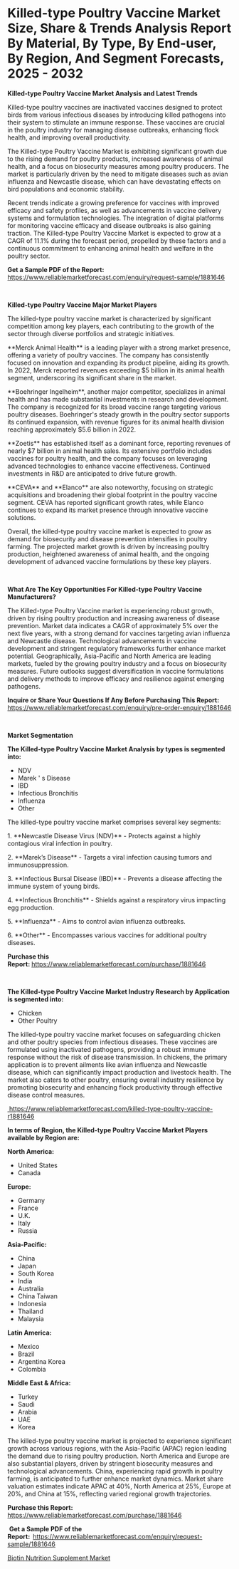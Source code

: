 <p><h1>Killed-type Poultry Vaccine Market Size, Share & Trends Analysis Report By Material, By Type, By End-user, By Region, And Segment Forecasts, 2025 - 2032</h1></p><p><strong>Killed-type Poultry Vaccine Market Analysis and Latest Trends</strong></p>
<p><p>Killed-type poultry vaccines are inactivated vaccines designed to protect birds from various infectious diseases by introducing killed pathogens into their system to stimulate an immune response. These vaccines are crucial in the poultry industry for managing disease outbreaks, enhancing flock health, and improving overall productivity.</p><p>The Killed-type Poultry Vaccine Market is exhibiting significant growth due to the rising demand for poultry products, increased awareness of animal health, and a focus on biosecurity measures among poultry producers. The market is particularly driven by the need to mitigate diseases such as avian influenza and Newcastle disease, which can have devastating effects on bird populations and economic stability.</p><p>Recent trends indicate a growing preference for vaccines with improved efficacy and safety profiles, as well as advancements in vaccine delivery systems and formulation technologies. The integration of digital platforms for monitoring vaccine efficacy and disease outbreaks is also gaining traction. The Killed-type Poultry Vaccine Market is expected to grow at a CAGR of 11.1% during the forecast period, propelled by these factors and a continuous commitment to enhancing animal health and welfare in the poultry sector.</p></p>
<p><strong>Get a Sample PDF of the Report:&nbsp;</strong> <a href="https://www.reliablemarketforecast.com/enquiry/request-sample/1881646?utm_campaign=3132&utm_medium=2&utm_source=Github&utm_content=ia&utm_term=09032025&utm_id=killed-type-poultry-vaccine">https://www.reliablemarketforecast.com/enquiry/request-sample/1881646</a></p>
<p>&nbsp;</p>
<p><strong>Killed-type Poultry Vaccine Major Market Players</strong></p>
<p><p>The killed-type poultry vaccine market is characterized by significant competition among key players, each contributing to the growth of the sector through diverse portfolios and strategic initiatives.</p><p>**Merck Animal Health** is a leading player with a strong market presence, offering a variety of poultry vaccines. The company has consistently focused on innovation and expanding its product pipeline, aiding its growth. In 2022, Merck reported revenues exceeding $5 billion in its animal health segment, underscoring its significant share in the market.</p><p>**Boehringer Ingelheim**, another major competitor, specializes in animal health and has made substantial investments in research and development. The company is recognized for its broad vaccine range targeting various poultry diseases. Boehringer's steady growth in the poultry sector supports its continued expansion, with revenue figures for its animal health division reaching approximately $5.6 billion in 2022.</p><p>**Zoetis** has established itself as a dominant force, reporting revenues of nearly $7 billion in animal health sales. Its extensive portfolio includes vaccines for poultry health, and the company focuses on leveraging advanced technologies to enhance vaccine effectiveness. Continued investments in R&D are anticipated to drive future growth.</p><p>**CEVA** and **Elanco** are also noteworthy, focusing on strategic acquisitions and broadening their global footprint in the poultry vaccine segment. CEVA has reported significant growth rates, while Elanco continues to expand its market presence through innovative vaccine solutions.</p><p>Overall, the killed-type poultry vaccine market is expected to grow as demand for biosecurity and disease prevention intensifies in poultry farming. The projected market growth is driven by increasing poultry production, heightened awareness of animal health, and the ongoing development of advanced vaccine formulations by these key players.</p></p>
<p>&nbsp;</p>
<p><strong>What Are The Key Opportunities For Killed-type Poultry Vaccine Manufacturers?</strong></p>
<p><p>The Killed-type Poultry Vaccine market is experiencing robust growth, driven by rising poultry production and increasing awareness of disease prevention. Market data indicates a CAGR of approximately 5% over the next five years, with a strong demand for vaccines targeting avian influenza and Newcastle disease. Technological advancements in vaccine development and stringent regulatory frameworks further enhance market potential. Geographically, Asia-Pacific and North America are leading markets, fueled by the growing poultry industry and a focus on biosecurity measures. Future outlooks suggest diversification in vaccine formulations and delivery methods to improve efficacy and resilience against emerging pathogens.</p></p>
<p><strong>Inquire or Share Your Questions If Any Before Purchasing This Report:</strong> <a href="https://www.reliablemarketforecast.com/enquiry/pre-order-enquiry/1881646?utm_campaign=3132&utm_medium=2&utm_source=Github&utm_content=ia&utm_term=09032025&utm_id=killed-type-poultry-vaccine">https://www.reliablemarketforecast.com/enquiry/pre-order-enquiry/1881646</a></p>
<p>&nbsp;</p>
<p><strong>Market Segmentation</strong></p>
<p><strong>The Killed-type Poultry Vaccine Market Analysis by types is segmented into:</strong></p>
<p><ul><li>NDV</li><li>Marek ' s Disease</li><li>IBD</li><li>Infectious Bronchitis</li><li>Influenza</li><li>Other</li></ul></p>
<p><p>The killed-type poultry vaccine market comprises several key segments: </p><p>1. **Newcastle Disease Virus (NDV)** - Protects against a highly contagious viral infection in poultry. </p><p>2. **Marek’s Disease** - Targets a viral infection causing tumors and immunosuppression. </p><p>3. **Infectious Bursal Disease (IBD)** - Prevents a disease affecting the immune system of young birds. </p><p>4. **Infectious Bronchitis** - Shields against a respiratory virus impacting egg production. </p><p>5. **Influenza** - Aims to control avian influenza outbreaks. </p><p>6. **Other** - Encompasses various vaccines for additional poultry diseases.</p></p>
<p><strong>Purchase this Report:&nbsp;</strong><a href="https://www.reliablemarketforecast.com/purchase/1881646?utm_campaign=3132&utm_medium=2&utm_source=Github&utm_content=ia&utm_term=09032025&utm_id=killed-type-poultry-vaccine">https://www.reliablemarketforecast.com/purchase/1881646</a></p>
<p>&nbsp;</p>
<p><strong>The Killed-type Poultry Vaccine Market Industry Research by Application is segmented into:</strong></p>
<p><ul><li>Chicken</li><li>Other Poultry</li></ul></p>
<p><p>The killed-type poultry vaccine market focuses on safeguarding chicken and other poultry species from infectious diseases. These vaccines are formulated using inactivated pathogens, providing a robust immune response without the risk of disease transmission. In chickens, the primary application is to prevent ailments like avian influenza and Newcastle disease, which can significantly impact production and livestock health. The market also caters to other poultry, ensuring overall industry resilience by promoting biosecurity and enhancing flock productivity through effective disease control measures.</p></p>
<p><a href="https://www.reliablemarketforecast.com/killed-type-poultry-vaccine-r1881646?utm_campaign=3132&utm_medium=2&utm_source=Github&utm_content=ia&utm_term=09032025&utm_id=killed-type-poultry-vaccine">&nbsp;https://www.reliablemarketforecast.com/killed-type-poultry-vaccine-r1881646</a></p>
<p><strong>In terms of Region, the Killed-type Poultry Vaccine Market Players available by Region are:</strong></p>
<p>
    <p> <strong> North America: </strong>
        <ul>
            <li>United States</li>
            <li>Canada</li>
        </ul>
        </p> 
    <p> <strong> Europe: </strong>
        <ul>
            <li>Germany</li>
            <li>France</li>
            <li>U.K.</li>
            <li>Italy</li>
            <li>Russia</li>
        </ul>
        </p> 
    <p> <strong> Asia-Pacific: </strong>
        <ul>
            <li>China</li>
            <li>Japan</li>
            <li>South Korea</li>
            <li>India</li>
            <li>Australia</li>
            <li>China Taiwan</li>
            <li>Indonesia</li>
            <li>Thailand</li>
            <li>Malaysia</li>
        </ul>
        </p> 
    <p> <strong> Latin America: </strong>
        <ul>
            <li>Mexico</li>
            <li>Brazil</li>
            <li>Argentina Korea</li>
            <li>Colombia</li>
        </ul>
        </p> 
    <p> <strong> Middle East & Africa: </strong>
        <ul>
            <li>Turkey</li>
            <li>Saudi</li>
            <li>Arabia</li>
            <li>UAE</li>
            <li>Korea</li>
        </ul>
    </p>
    </p>
<p><p>The killed-type poultry vaccine market is projected to experience significant growth across various regions, with the Asia-Pacific (APAC) region leading the demand due to rising poultry production. North America and Europe are also substantial players, driven by stringent biosecurity measures and technological advancements. China, experiencing rapid growth in poultry farming, is anticipated to further enhance market dynamics. Market share valuation estimates indicate APAC at 40%, North America at 25%, Europe at 20%, and China at 15%, reflecting varied regional growth trajectories.</p></p>
<p><strong>Purchase this Report: </strong><a href="https://www.reliablemarketforecast.com/purchase/1881646?utm_campaign=3132&utm_medium=2&utm_source=Github&utm_content=ia&utm_term=09032025&utm_id=killed-type-poultry-vaccine">https://www.reliablemarketforecast.com/purchase/1881646</a></p>
<p>&nbsp;<strong>Get a Sample PDF of the Report:&nbsp;&nbsp;</strong><a href="https://www.reliablemarketforecast.com/enquiry/request-sample/1881646?utm_campaign=3132&utm_medium=2&utm_source=Github&utm_content=ia&utm_term=09032025&utm_id=killed-type-poultry-vaccine">https://www.reliablemarketforecast.com/enquiry/request-sample/1881646</a></p>
<p><strong></strong></p>
<p><p><a href="https://github.com/FosterFahey91/Market-Research-Report-List-1/blob/main/biotin-nutrition-supplement-market.md?utm_campaign=3132&utm_medium=2&utm_source=Github&utm_content=ia&utm_term=09032025&utm_id=killed-type-poultry-vaccine">Biotin Nutrition Supplement Market</a></p></p>